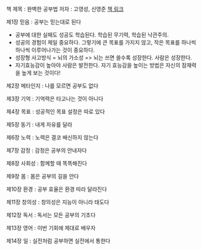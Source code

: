 책 제목 : 완벽한 공부법
저자 : 고영성, 신영준
[책 링크](http://www.yes24.com/Product/Goods/34569935)


제1장 믿음 : 공부는 믿는대로 된다
- 공부에 대한 실패도 성공도 학습된다. 학습된 무기력, 학습된 낙관주의.
- 성공의 경험이 제일 중요하다. 그렇기에 큰 목표를 가지지 않고, 작은 목표를 하나씩 하나씩 이루어나가는 것이 중요하다. 
- 성장형 사고방식 = 뇌의 가소성 => 뇌는 쓰면 쓸수록 성장한다. 사람은 성장한다.
- 자기효능감이 높아야 사람은 발전한다. 자기 효능감을 높이는 방법은 자신의 잠재력을 높게 보는 것이다!

제2장 메타인지 : 나를 모르면 공부도 없다

제3장 기억 : 기억력은 타고나는 것이 아니다

제4장 목표 : 성공적인 목표 설정은 따로 있다

제5장 동기 : 내게 자유를 달라

제6장 노력 : 노력은 결코 배신하지 않는다

제7장 감정 : 감정은 공부의 안내자다

제8장 사회성 : 함께할 때 똑똑해진다

제9장 몸 : 몸은 공부의 길을 안다

제10장 환경 : 공부 효율은 환경 따라 달라진다

제11장 창의성 : 창의성은 지능이 아니라 태도다

제12장 독서 : 독서는 모든 공부의 기초다

제13장 영어 : 이번 기회에 제대로 배우자

제14장 일 : 실전처럼 공부하면 실전에서 통한다

